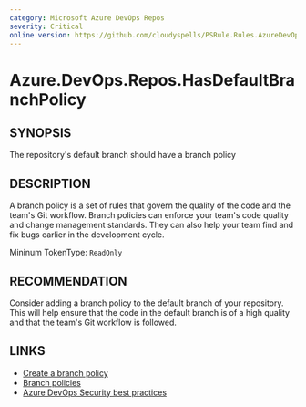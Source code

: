 ```yaml
---
category: Microsoft Azure DevOps Repos
severity: Critical
online version: https://github.com/cloudyspells/PSRule.Rules.AzureDevOps/blob/main/src/PSRule.Rules.AzureDevOps/en/Azure.DevOps.Repos.HasDefaultBranchPolicy.md
---
```


# Azure.DevOps.Repos.HasDefaultBranchPolicy

## SYNOPSIS

The repository's default branch should have a branch policy

## DESCRIPTION

A branch policy is a set of rules that govern the quality of the code and the
team's Git workflow. Branch policies can enforce your team's code quality and
change management standards. They can also help your team find and fix bugs
earlier in the development cycle.

Mininum TokenType: `ReadOnly`

## RECOMMENDATION

Consider adding a branch policy to the default branch of your repository.
This will help ensure that the code in the default branch is of a high quality
and that the team's Git workflow is followed.

## LINKS

- [Create a branch policy](https://docs.microsoft.com/en-us/azure/devops/repos/git/branch-policies?view=azure-devops)
- [Branch policies](https://docs.microsoft.com/en-us/azure/devops/repos/git/branch-policies-overview?view=azure-devops)
- [Azure DevOps Security best practices](https://learn.microsoft.com/en-us/azure/devops/organizations/security/security-best-practices?view=azure-devops#secure-azure-repos)
